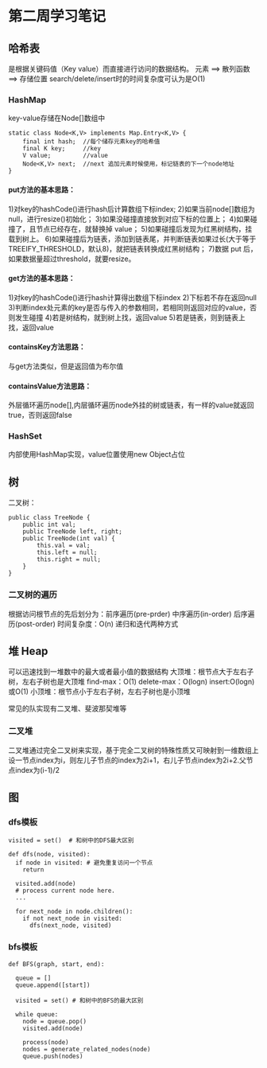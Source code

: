 # 第二周学习笔记
## 哈希表
是根据关键码值（Key value）而直接进行访问的数据结构。
元素 ==> 散列函数 ==> 存储位置
search/delete/insert时的时间复杂度可认为是O(1)
### HashMap
key-value存储在Node[]数组中
```
static class Node<K,V> implements Map.Entry<K,V> {
    final int hash;  //每个储存元素key的哈希值
    final K key;     //key
    V value;         //value
    Node<K,V> next;  //next 追加元素时候使用，标记链表的下一个node地址
}
```
#### put方法的基本思路：
1)对key的hashCode()进行hash后计算数组下标index;
2)如果当前node[]数组为null，进行resize()初始化；
3)如果没碰撞直接放到对应下标的位置上；
4)如果碰撞了，且节点已经存在，就替换掉 value；
5)如果碰撞后发现为红黑树结构，挂载到树上。
6)如果碰撞后为链表，添加到链表尾，并判断链表如果过长(大于等于TREEIFY_THRESHOLD，默认8)，就把链表转换成红黑树结构；
7)数据 put 后，如果数据量超过threshold，就要resize。
#### get方法的基本思路：
1)对key的hashCode()进行hash计算得出数组下标index
2)下标若不存在返回null
3)判断index处元素的key是否与传入的参数相同，若相同则返回对应的value，否则发生碰撞
4)若是树结构，就到树上找，返回value
5)若是链表，则到链表上找，返回value
#### containsKey方法思路：
与get方法类似，但是返回值为布尔值
#### containsValue方法思路：
外层循环遍历node[],内层循环遍历node外挂的树或链表，有一样的value就返回true，否则返回false
### HashSet
内部使用HashMap实现，value位置使用new Object占位

## 树
二叉树：
```
public class TreeNode {
    public int val;
    public TreeNode left, right;
    public TreeNode(int val) {
        this.val = val;
        this.left = null;
        this.right = null;
    }
}
```
### 二叉树的遍历
根据访问根节点的先后划分为：前序遍历(pre-prder) 中序遍历(in-order) 后序遍历(post-order)
时间复杂度：O(n)
递归和迭代两种方式

## 堆 Heap
可以迅速找到一堆数中的最大或者最小值的数据结构
大顶堆：根节点大于左右子树，左右子树也是大顶堆
find-max：O(1) delete-max：O(logn) insert:O(logn)或O(1)
小顶堆：根节点小于左右子树，左右子树也是小顶堆

常见的队实现有二叉堆、斐波那契堆等

### 二叉堆
二叉堆通过完全二叉树来实现，基于完全二叉树的特殊性质又可映射到一维数组上
设一节点index为i，则左儿子节点的index为2i+1，右儿子节点index为2i+2.父节点index为(i-1)/2

## 图
### dfs模板
```
visited = set()  # 和树中的DFS最大区别

def dfs(node, visited):
  if node in visited: # 避免重复访问一个节点
    return
  
  visited.add(node)
  # process current node here.
  ...

  for next_node in node.children():
    if not next_node in visited:
      dfs(next_node, visited)

```
### bfs模板
```
def BFS(graph, start, end):

  queue = []
  queue.append([start])

  visited = set() # 和树中的BFS的最大区别

  while queue:
    node = queue.pop()
    visited.add(node)

    process(node)
    nodes = generate_related_nodes(node)
    queue.push(nodes)

```
